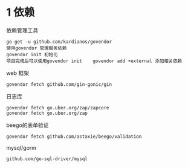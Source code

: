 # 1 依赖
依赖管理工具
```
go get -u github.com/kardianos/govendor
使用govendor 管理服务依赖
govendor init 初始化
项目完成后可以使用govendor init    govendor add +external 添加相关依赖 
```
web 框架
```
govendor fetch github.com/gin-gonic/gin
```
日志库
```
govendor fetch go.uber.org/zap/zapcore
govendor fetch go.uber.org/zap
```
beego的表单验证
```
govendor fetch github.com/astaxie/beego/validation
```
mysql/gorm
```
github.com/go-sql-driver/mysql

```
